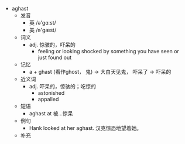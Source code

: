 - aghast
  - 发音
    - 英 /ə'gɑːst/
    - 美 /ə'ɡæst/
  - 词义
    - adj. 惊骇的，吓呆的
      - feeling or looking shocked by something you have seen or just found out
  - 记忆
    - a + ghast (看作ghost， 鬼) → 大白天见鬼， 吓呆了 → 吓呆的
  - 近义词
    - adj. 吓呆的，惊骇的；吃惊的
      - astonished
      - appalled
  - 短语
    - aghast at 被...惊呆
  - 例句
    - Hank looked at her aghast. 汉克惊恐地望着她。
  - 补充
